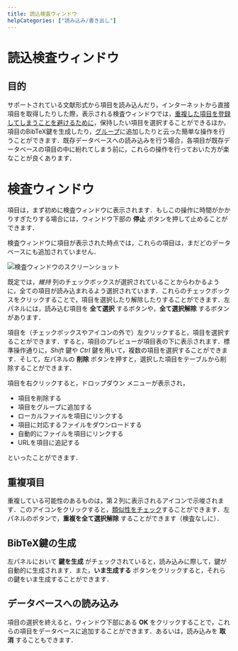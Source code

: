 ```yaml
---
title: 読込検査ウィンドウ
helpCategories: ["読み込み/書き出し"]
---
```


# 読込検査ウィンドウ

## 目的

サポートされている文献形式から項目を読み込んだり，インターネットから直接項目を取得したりした際，表示される検査ウィンドウでは，[重複した項目を登録してしまうことを避けるために](FindDuplicates)，保持したい項目を選択することができるほか，項目のBibTeX鍵を生成したり，[グループ](GroupsHelp)に追加したりと云った簡単な操作を行うことができます．既存データベースへの読み込みを行う場合，各項目が既存データベースの項目の中に紛れてしまう前に，これらの操作を行っておいた方が楽なことが良くあります．

# 検査ウィンドウ

項目は，まず初めに検査ウィンドウに表示されます．もしこの操作に時間がかかりすぎたりする場合には，ウィンドウ下部の **停止** ボタンを押して止めることができます．

検査ウィンドウに項目が表示された時点では，これらの項目は，まだどのデータベースにも追加されていません．

![検査ウィンドウのスクリーンショット](../en/images/InspectionWindow.png)

既定では，*維持* 列のチェックボックスが選択されていることからわかるように，全ての項目が読み込まれるよう選択されています．これらのチェックボックスをクリックすることで，項目を選択したり解除したりすることができます．左パネルには，読み込む項目を **全て選択** するボタンや，**全て選択解除** するボタンがあります．

項目を（チェックボックスやアイコンの外で）左クリックすると，項目を選択することができます．すると，項目のプレビューが項目表の下に表示されます．標準操作通りに，*Shift* 鍵や *Ctrl* 鍵を用いて，複数の項目を選択することができます．そして，左パネルの **削除** ボタンを押すと，選択した項目をテーブルから削除することができます．

項目を右クリックすると，ドロップダウン メニューが表示され，

- 項目を削除する
- 項目をグループに追加する
- ローカルファイルを項目にリンクする
- 項目に対応するファイルをダウンロードする
- 自動的にファイルを項目にリンクする
- URLを項目に追記する

といったことができます．

## 重複項目
重複している可能性のあるものは，第２列に表示されるアイコンで示唆されます．このアイコンをクリックすると，[類似性をチェック](FindDuplicates)することができます．左パネルのボタンで，**重複を全て選択解除** することができます（検査なしに）．

## BibTeX鍵の生成

左パネルにおいて **鍵を生成** がチェックされていると，読み込みに際して，鍵が自動的に生成されます．また，**いま生成する** ボタンをクリックすると，それらの鍵をいま生成することができます．

## データベースへの読み込み
項目の選択を終えると，ウィンドウ下部にある **OK** をクリックすることで，これらの項目をデータベースに追加することができます．あるいは，読み込みを **取消** することもできます．

